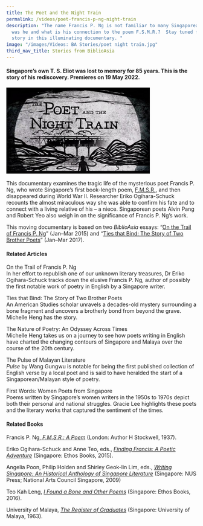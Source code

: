 ```yaml
---
title: The Poet and the Night Train
permalink: /videos/poet-francis-p-ng-night-train
description: "The name Francis P. Ng is not familiar to many Singaporeans. Who
  was he and what is his connection to the poem F.S.M.R.?  Stay tuned for his
  story in this illuminating documentary. "
image: "/images/Videos: BA Stories/poet night train.jpg"
third_nav_title: Stories from BiblioAsia
---
```

#### Singapore’s own T. S. Eliot was lost to memory for 85 years. This is the story of his rediscovery. Premieres on 19 May 2022. 

 ![The poet and the night train](/images/Videos:%20BA%20Stories/poet%20night%20train.jpg)


This documentary examines the tragic life of the mysterious poet Francis P. Ng, who wrote Singapore’s first book-length poem, [F.M.S.R.](https://eservice.nlb.gov.sg/item_holding.aspx?bid=5334024), and then disappeared during World War II. Researcher Eriko Ogihara-Schuck recounts the almost miraculous way she was able to confirm his fate and to connect with a living relative of his – a niece. Singaporean poets Alvin Pang and Robert Yeo also weigh in on the significance of Francis P. Ng’s work. 

This moving documentary is based on two *BiblioAsia* essays: “[On the Trail of Francis P. Ng](/vol-10/issue-4/jan-march-2015/on-the-trail)” (Jan–Mar 2015) and “[Ties that Bind: The Story of Two Brother Poets](/vol-12/issue-4/jan-mar-2017/ties-that-bind)” (Jan–Mar 2017). 

#### Related Articles
<a style="text-decoration: none;" href="/vol-10/issue-4/jan-march-2015/on-the-trail">On the Trail of Francis P. Ng</a>
<br>In her effort to republish one of our unknown literary treasures, Dr Eriko Ogihara-Schuck tracks down the elusive Francis P. Ng, author of possibly the first notable work of poetry in English by a Singapore writer.

<a style="text-decoration: none;" href="/vol-12/issue-4/jan-mar-2017/ties-that-bind">Ties that Bind: The Story of Two Brother Poets</a> 
<br>An American Studies scholar unravels a decades-old mystery surrounding a bone fragment and uncovers a brotherly bond from beyond the grave. Michelle Heng has the story.

<a style="text-decoration: none;" href="/vol-17/issue-1/apr-jun-2021/poetry">The Nature of Poetry: An Odyssey Across Times</a>
<br>Michelle Heng takes us on a journey to see how poets writing in English have charted the changing contours of Singapore and Malaya over the course of the 20th century.

<a style="text-decoration: none;" href="/vol-11/issue-4/jan-mar-2016/pulse-malayan-literature-wang-gung-wu">The Pulse of Malayan Literature</a>
<br>*Pulse* by Wang Gungwu is notable for being the first published collection of English verse by a local poet and is said to have heralded the start of a Singaporean/Malayan style of poetry. 

<a style="text-decoration: none;" href="/vol-10/issue-1/apr-jun-2014/first-women-poets">First Words: Women Poets from Singapore</a>
<br>Poems written by Singapore’s women writers in the 1950s to 1970s depict both their personal and national struggles. Gracie Lee highlights these poets and the literary works that captured the sentiment of the times.

#### Related Books
Francis P. Ng,*[ F.M.S.R.: A Poem](https://eservice.nlb.gov.sg/item_holding.aspx?bid=5334024)* (London: Author H Stockwell, 1937). 

Eriko Ogihara-Schuck and Anne Teo, eds., *[Finding Francis: A Poetic Adventure](https://eservice.nlb.gov.sg/item_holding.aspx?bid=201951092)* (Singapore: Ethos Books, 2015).

Angelia Poon, Philip Holden and Shirley Geok-lin Lim, eds., *[Writing Singapore: An Historical Anthology of Singapore Literature](https://eservice.nlb.gov.sg/item_holding_s.aspx?bid=13180645)* (Singapore: NUS Press; National Arts Council Singapore, 2009)

Teo Kah Leng, *[I Found a Bone and Other Poems](https://eservice.nlb.gov.sg/item_holding_s.aspx?bid=202554510)* (Singapore: Ethos Books, 2016). 

University of Malaya, *[The Register of Graduates](https://eservice.nlb.gov.sg/item_holding.aspx?bid=4413300)* (Singapore: University of Malaya, 1963).